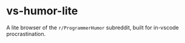 # vs-humor-lite

A lite browser of the `r/ProgrammerHumor` subreddit, built for in-vscode procrastination.
